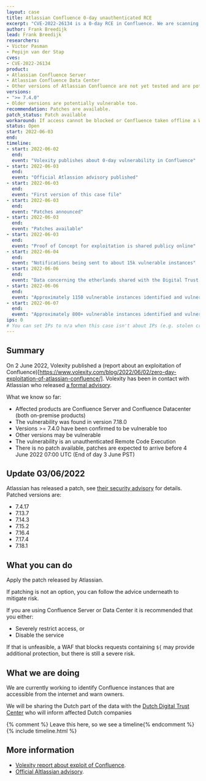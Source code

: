 ```yaml
---
layout: case
title: Atlassian Confluence 0-day unauthenticated RCE
excerpt: "CVE-2022-26134 is a 0-day RCE in Confluence. We are scanning the internet for exposed servers and warning owners. If you have Confluence the advice is to apply the patch and if that is not possible to take it offline"
author: Frank Breedijk
lead: Frank Breedijk
researchers:
- Victor Pasman
- Pepijn van der Stap
cves:
- CVE-2022-26134
product:
- Atlassian Confluence Server
- Atlassian Confluence Data Center
- Other versions of Atlassian Confluence are not yet tested and are potentially vulnerable too
versions:
- ">= 7.4.0"
- Older versions are potentially vulnerable too.
recommendation: Patches are available.
patch_status: Patch available
workaround: If access cannot be blocked or Confluence taken offline a WAF that blocks requests containing `${` may provide additional protection
status: Open
start: 2022-06-03
end:
timeline:
- start: 2022-06-02
  end:
  event: "Volexity publishes about 0-day vulnerability in Confluence"
- start: 2022-06-03
  end:
  event: "Official Atlassion advisory published"
- start: 2022-06-03
  end:
  event: "First version of this case file"
- start: 2022-06-03
  end:
  event: "Patches announced"
- start: 2022-06-03
  end:
  event: "Patches available"
- start: 2022-06-03
  end:
  event: "Proof of Concept for exploitation is shared publicy online"
- start: 2022-06-04
  end:
  event: "Notifications being sent to about 15k vulnerable instances"
- start: 2022-06-06
  end:
  event: "Data concerning the etherlands shared with the Digital Trust Center and the Dutch Security Clearing House (Security Meldpunt)" 
- start: 2022-06-06
  end:
  event: "Approximately 1150 vulnerable instances identified and vulnerable owners were sent notifications"
- start: 2022-06-07
  end: 
  event: "Approximately 800+ vulnerable instances identified and vulnerable owners were sent notifications"
ips: 0
# You can set IPs to n/a when this case isn't about IPs (e.g. stolen credentials)
---
```

## Summary

On 2 June 2022, Volexity published a (report about an exploitation of Confluence)[https://www.volexity.com/blog/2022/06/02/zero-day-exploitation-of-atlassian-confluence/]. Volexity has been in contact with Atlassian who released [a formal advisory](https://confluence.atlassian.com/doc/confluence-security-advisory-2022-06-02-1130377146.html).

What we know so far:
* Affected products are Confluence Server and Confluence Datacenter (both on-premise products)
* The vulnerability was found in version 7.18.0
* Versions >= 7.4.0 have been confirmed to be vulnerable too
* Other versions may be vulnerable
* The vulnerability is an unauthenticated Remote Code Execution
* There is no patch available, patches are expected to arrive before 4 June 2022 07:00 UTC (End of day 3 June PST)

## Update 03/06/2022
Atlassian has released a patch, see [their security advisory](https://confluence.atlassian.com/doc/confluence-security-advisory-2022-06-02-1130377146.html) for details. Patched versions are:
- 7.4.17
- 7.13.7
- 7.14.3
- 7.15.2
- 7.16.4
- 7.17.4
- 7.18.1

## What you can do

Apply the patch released by Atlassian.

If patching is not an option, you can follow the advice underneath to mitigate risk.

If you are using Confluence Server or Data Center it is recommended that you either:
* Severely restrict access, or
* Disable the service

If that is unfeasible, a WAF that blocks requests containing `${` may provide additional protection, but there is still a severe risk.

## What we are doing

We are currently working to identify Confluence instances that are accessible from the internet and warn owners.

We will be sharing the Dutch part of the data with the [Dutch Digital Trust Center](https://www.digitaltrustcenter.nl/dreigingsinformatie-ontvangen) who will inform affected Dutch companies

{% comment %}  Leave this here, so we see a timeline{% endcomment %}
{% include timeline.html %}


## More information

* [Volexity report about exploit of Confluence](https://www.volexity.com/blog/2022/06/02/zero-day-exploitation-of-atlassian-confluence/).
* [Official Altlassian advisory](https://confluence.atlassian.com/doc/confluence-security-advisory-2022-06-02-1130377146.html).
